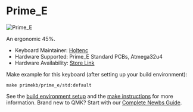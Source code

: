 # Prime_E

![Prime_E](https://imgur.com/7Rl4JOA.jpg)

An ergonomic 45%. 

* Keyboard Maintainer: [Holtenc](https://github.com/holtenc/)
* Hardware Supported: Prime_E Standard PCBs, Atmega32u4
* Hardware Availability: [Store Link](https://www.primekb.com)

Make example for this keyboard (after setting up your build environment):

    make primekb/prime_e/std:default

See the [build environment setup](https://docs.qmk.fm/#/getting_started_build_tools) and the [make instructions](https://docs.qmk.fm/#/getting_started_make_guide) for more information. Brand new to QMK? Start with our [Complete Newbs Guide](https://docs.qmk.fm/#/newbs).
